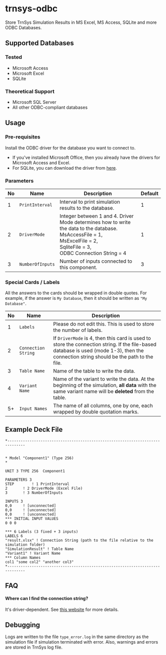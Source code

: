 # trnsys-odbc

Store TrnSys Simulation Results in MS Excel, MS Access, SQLite and more ODBC Databases.

## Supported Databases

### Tested

- Microsoft Access
- Microsoft Excel
- SQLite

### Theoretical Support


- Microsoft SQL Server
- All other ODBC-compliant databases

## Usage

### Pre-requisites

Install the ODBC driver for the database you want to connect to.

- If you've installed Microsoft Office, then you already have the drivers for Microsoft Access and Excel.
- For SQLite, you can download the driver from [here](https://www.ch-werner.de/sqliteodbc/).

### Parameters

| No | Name             | Description                                                                                                                                                                        | Default |
|----|------------------|------------------------------------------------------------------------------------------------------------------------------------------------------------------------------------|---------|
| 1  | `PrintInterval`  | Interval to print simulation results to the database.                                                                                                                              | 1       |
| 2  | `DriverMode`     | Integer between 1 and 4. Driver Mode determines how to write the data to the database. <br> MsAccessFile = 1, <br> MsExcelFile = 2, <br> SqliteFile = 3, <br> ODBC Connection String = 4 | 1       |
| 3  | `NumberOfInputs` | Number of inputs connected to this component.                                                                                                                                      | 3       |

### Special Cards / Labels

All the answers to the cards should be wrapped in double quotes. For example, if the answer is `My Database`, then it
should be written as `"My Database"`.

| No | Name                | Description                                                                                                                                                                            |
|----|---------------------|----------------------------------------------------------------------------------------------------------------------------------------------------------------------------------------|
| 1  | `Labels`            | Please do not edit this. This is used to store the number of labels.                                                                                                                   |
| 2  | `Connection String` | If `DriverMode` is 4, then this card is used to store the connection string. If the file-based database is used (mode 1-3), then the connection string should be the path to the file. |
| 3  | `Table Name`        | Name of the table to write the data.                                                                                                                                                   |
| 4  | `Variant Name`      | Name of the variant to write the data. At the beginning of the simulation, **all data** with the same variant name will be **deleted** from the table.                                 |
| 5+ | `Input Names`       | The name of all columns, one by one, each wrapped by double quotation marks.                                                                                                           |

## Example Deck File

```text
*------------------------------------------------------------------------------


* Model "Component1" (Type 256)
* 

UNIT 3 TYPE 256	 Component1

PARAMETERS 3
STEP		! 1 PrintInterval
2		! 2 DriverMode (Excel File)
3		! 3 NumberOfInputs

INPUTS 3
0,0		! [unconnected]
0,0		! [unconnected]
0,0		! [unconnected]
*** INITIAL INPUT VALUES
0 0 0

*** 6 Labels (3 fixed + 3 inputs)
LABELS 6
"result.xlsx" ! Connection String (path to the file relative to the simulation folder)
"SimulationResult" ! Table Name
"Variant1" ! Variant Name
*** Column Names
col1 "some col2" "another col3"
*------------------------------------------------------------------------------
```

## FAQ

#### Where can I find the connection string?
It's driver-dependent. See [this website](https://www.connectionstrings.com/) for more details.

## Debugging

Logs are written to the file `type_error.log` in the same directory as the simulation file if simulation terminated with
error. Also, warnings and errors are stored in TrnSys log file.
